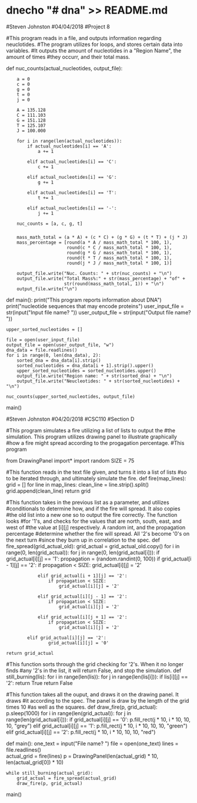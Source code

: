 # dnecho "# dna" >> README.md
#Steven Johnston
#04/04/2018
#Project 8

#This program reads in a file, and outputs information regarding neuclotides.
#The program utilizes for loops, and stores certain data into variables.
#It outputs the amount of nucleotides in a "Region Name", the amount of times
#they occurr, and their total mass. 


def nuc_counts(actual_nucleotides, output_file):

        a = 0
        c = 0
        g = 0
        t = 0
        j = 0

        A = 135.128
        C = 111.103
        G = 151.128
        T = 125.107
        J = 100.000
        
        for i in range(len(actual_nucleotides)):
            if actual_nucleotides[i] == 'A':
                a += 1

            elif actual_nucleotides[i] == 'C':
                c += 1

            elif actual_nucleotides[i] == 'G':
                g += 1
                
            elif actual_nucleotides[i] == 'T':
                t += 1
                
            elif actual_nucleotides[i] == '-':
                j += 1

        nuc_counts = [a, c, g, t]

###

        mass_math_total = (a * A) + (c * C) + (g * G) + (t * T) + (j * J)        
        mass_percentage = [round(a * A / mass_math_total * 100, 1),
                           round(c * C / mass_math_total * 100, 1),
                           round(g * G / mass_math_total * 100, 1),
                           round(t * T / mass_math_total * 100, 1),
                           round(j * J / mass_math_total * 100, 1)]

        output_file.write("Nuc. Counts: " + str(nuc_counts) + "\n")
        output_file.write("Total Mass%:" + str(mass_percentage) + "of" +
                          str(round(mass_math_total, 1)) + "\n")
        output_file.write("\n")       


            
def main():
    print("This program reports information about DNA")
    print("nucleotide sequences that may encode proteins")
    user_input_file = str(input("Input file name? "))
    user_output_file = str(input("Output file name? "))

    upper_sorted_nucleotides = []

    file = open(user_input_file)
    output_file = open(user_output_file, "w")
    dna_data = file.readlines()
    for i in range(0, len(dna_data), 2):
        sorted_dna = dna_data[i].strip()
        sorted_nucleotides = dna_data[i + 1].strip().upper()
        upper_sorted_nucleotides = sorted_nucleotides.upper()
        output_file.write("Region name: " + str(sorted_dna) + "\n")
        output_file.write("Neucleotides: " + str(sorted_nucleotides) + "\n")
            
    nuc_counts(upper_sorted_nucleotides, output_file)
    
main()




#Steven Johnston
#04/20/2018
#CSC110
#Section D

#This program simulates a fire utilizing a list of lists to output the
#the simulation. This program utilizes drawing panel to illustrate graphically
#how a fire might spread according to the progagation percentage. #This program


from DrawingPanel import*
import random
SIZE = 75

#This function reads in the text file given, and turns it into a list of lists
#so to be iterated through, and ultimately simulate the fire.
def fire(map_lines):
    grid = []
    for line in map_lines:
        clean_line = line.strip().split()
        grid.append(clean_line)
    return grid

#This function takes in the previous list as a parameter, and utilizes
#conditionals to determine how, and if the fire will spread. It also copies
#the old list into a new one so to output the fire correctly. The function looks
#for '1's, and checks for the values that are north, south, east, and west of
#the value at [i][j] respectively. A random int, and the propagation percentage
#determine whether the fire will spread. All '2's become '0's on the next turn
#since they burn up in correlation to the spec. 
def fire_spread(grid_actual_old):
    grid_actual = grid_actual_old.copy()
    for i in range(0, len(grid_actual)):
        for j in range(0, len(grid_actual[i])):
            if grid_actual[i][j] == '1':
                propagation = (random.randint(0, 100))
                if grid_actual[i - 1][j] == '2':
                    if propagation < SIZE:
                        grid_actual[i][j] = '2'
                            
                elif grid_actual[i + 1][j] == '2':
                    if propagation < SIZE:
                        grid_actual[i][j] = '2'
                                
                elif grid_actual[i][j - 1] == '2':
                    if propagation < SIZE:
                        grid_actual[i][j] = '2'
                                
                elif grid_actual[i][j + 1] == '2':
                    if propagation < SIZE:
                        grid_actual[i][j] = '2'
                                                       
            elif grid_actual[i][j] == '2':
                    grid_actual[i][j] = '0'
        
    return grid_actual

#This function sorts through the grid checking for '2's. When it no longer finds
#any '2's in the list, it will return False, and stop the simulation.
def still_burning(lis):
    for i in range(len(lis)):
        for j in range(len(lis[i])):
            if lis[i][j] == '2':
                return True
    return False

#This function takes all the ouput, and draws it on the drawing panel. It draws
#it according to the spec. The panel is draw by the length of the grid times 10
#as well as the squares.
def draw_fire(p, grid_actual):
    p.sleep(1000)
    for i in range(len(grid_actual)):
        for j in range(len(grid_actual[i])):
            if grid_actual[i][j] == '0':
                p.fill_rect(j * 10, i * 10, 10, 10, "grey")
            elif grid_actual[i][j] == '1':
                p.fill_rect(j * 10, i * 10, 10, 10, "green")
            elif grid_actual[i][j] == '2':
                p.fill_rect(j * 10, i * 10, 10, 10, "red")
                

def main(): 
    one_text = input("File name? ")
    file = open(one_text)
    lines = file.readlines()    
    actual_grid = fire(lines)
    p = DrawingPanel(len(actual_grid) * 10, len(actual_grid[0]) * 10)

    while still_burning(actual_grid):
        grid_actual = fire_spread(actual_grid)
        draw_fire(p, grid_actual)

    
main()



